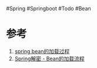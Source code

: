 #Spring #Springboot #Todo #Bean


# 参考
1. [spring bean的加载过程](https://calmtime.github.io/2020/05/02/spring-bean/)
2. [Spring解密 - Bean的加载流程 ](https://segmentfault.com/a/1190000012887776)
